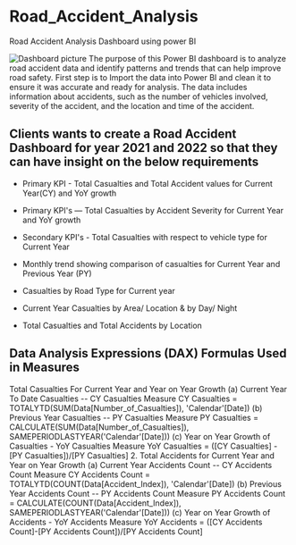 # Road_Accident_Analysis
Road Accident Analysis Dashboard using power BI

![Dashboard picture](https://github.com/shivajipaudel/Road_Accident_Analysis/assets/94693106/afb37721-b77d-4e05-8b35-f7c256a6f946)
The purpose of this Power BI dashboard is to analyze road accident data and identify patterns and trends that can help improve road safety. First step is to Import the data into Power BI and clean it to ensure it was accurate and ready for analysis. The data includes information about accidents, such as the number of vehicles involved, severity of the accident, and the location and time of the accident.

## Clients wants to create a Road Accident Dashboard for year 2021 and 2022 so that they can have insight on the below requirements
- Primary KPI - Total Casualties and Total Accident values for Current Year(CY) and YoY growth
  
- Primary KPI's — Total Casualties by Accident Severity for Current Year and YoY growth

- Secondary KPI's - Total Casualties with respect to vehicle type for Current Year

- Monthly trend showing comparison of casualties for Current Year and Previous Year (PY)

- Casualties by Road Type for Current year

- Current Year Casualties by Area/ Location & by Day/ Night

- Total Casualties and Total Accidents by Location

## Data Analysis Expressions (DAX) Formulas Used in Measures
Total Casualties For Current Year and Year on Year Growth
(a) Current Year To Date Casualties -- CY Casualties Measure
CY Casualties = TOTALYTD(SUM(Data[Number_of_Casualties]), 'Calendar'[Date])
(b) Previous Year Casualties -- PY Casualties Measure
PY Casualties = CALCULATE(SUM(Data[Number_of_Casualties]), SAMEPERIODLASTYEAR('Calendar'[Date]))
(c) Year on Year Growth of Casualties - YoY Casualties Measure
YoY Casualties = ([CY Casualties] - [PY Casualties])/[PY Casualties]
2. Total Accidents for Current Year and Year on Year Growth
(a) Current Year Accidents Count -- CY Accidents Count Measure
CY Accidents Count = TOTALYTD(COUNT(Data[Accident_Index]), 'Calendar'[Date])
(b) Previous Year Accidents Count -- PY Accidents Count Measure
PY Accidents Count = CALCULATE(COUNT(Data[Accident_Index]), SAMEPERIODLASTYEAR('Calendar'[Date]))
(c) Year on Year Growth of Accidents - YoY Accidents Measure
YoY Accidents = ([CY Accidents Count]-[PY Accidents Count])/[PY Accidents Count]
